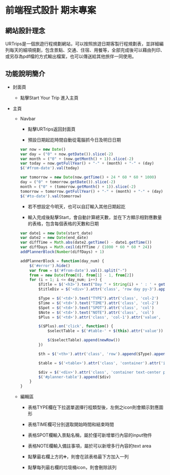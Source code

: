 # 前端程式設計 期末專案

## 網站設計理念

URTrips是一個旅遊行程規劃網站，可以按照旅遊日期客製行程規劃表，並詳細編列每天的細項規劃，包含景點、交通、住宿、用餐等，全部完成後可以藉由列印、或另存為pdf檔的方式輸出檔案，也可以傳送給其他旅伴一同使用。

## 功能說明簡介

* 封面頁
  
  * 點擊Start Your Trip 進入主頁

* 主頁

  * Navbar

    * 點擊URTrips返回封面頁
    
    * 預設日期起訖時間自動從電腦抓今日及明日日期

    ```javascript
    var now = new Date()
    var day = ("0" + now.getDate()).slice(-2)
    var month = ("0" + (now.getMonth() + 1)).slice(-2)
    var today = now.getFullYear() + "-" + (month) + "-" + (day)
    $('#from-date').val(today)

    var tomorrow = new Date(now.getTime() + 24 * 60 * 60 * 1000)
    day = ("0" + tomorrow.getDate()).slice(-2)
    month = ("0" + (tomorrow.getMonth() + 1)).slice(-2)
    tomorrow = tomorrow.getFullYear() + "-" + (month) + "-" + (day)
    $('#to-date').val(tomorrow)
    ```
    
    * 若不想設定今明天，也可以自訂輸入其他日期起訖

    * 輸入完成後點擊Start，會自動計算總天數，並在下方顯示相對應數量的表格，包含每個表格的天數和日期
    
    ```javascript
    var date1 = new Date(start_date)
    var date2 = new Date(end_date)
    var diffTime = Math.abs(date2.getTime() - date1.getTime())
    var diffDays = Math.ceil(diffTime / (1000 * 60 * 60 * 24))
    addPlannerBlock(Number(diffDays) + 1)
    
    addPlannerBlock = function(day_num) {
        $('#error').hide()
        var from = $('#from-date').val().split("-")
        from = new Date(from[0], from[1] - 1, from[2])
        for (i = 1; i <= day_num; i++) {
            $Title = $('<h3>').text("Day " + String(i) + ' : ' + getDate(from, i))
            $titleDiv = $('<div>').attr('class', 'row day py-3').append($Title)

            $Type = $('<td>').text("TYPE").attr('class', 'col-2')
            $Time = $('<td>').text("TIME").attr('class', 'col-2')
            $Spot = $('<td>').text("SPOT").attr('class', 'col')
            $Note = $('<td>').text("NOTE").attr('class', 'col')
            $Plus = $('<td>').attr('class', 'col-1').attr('value',  String(i)).append($('<button>').append($('<i>').attr('class', 'fas fa-plus')))

            $($Plus).on('click', function() {
                $selectTable = $('#table-' + $(this).attr('value'))

                $($selectTable).append(newRow())
            })

            $th = $('<th>').attr('class', 'row').append($Type).append($Time).append($Spot).append($Note).append($Plus)

            $table = $('<table>').attr('class', 'container').attr('id', 'table-' + String(i)).append($th).append(newRow())

            $div = $('<div>').attr('class', 'container text-center py-3').append($titleDiv).append($table)
            $('#planner-table').append($div)
        }
    }
    
    ```

  * 編輯區

    * 表格TYPE欄在下拉選單選擇行程類型後，左側之icon則會顯示對應圖形

    * 表格TIME欄可分別選取開始時間和結束時間

    * 表格SPOT欄輸入景點名稱，屬於僅可新增單行內容的input物件

    * 表格NOTE欄輸入備註事項，屬於可以新增多行內容的text area
    
    * 點擊最右欄上方的➕，則會在該表格最下方加入一列

    * 點擊每列最右欄的垃圾桶icon，則會刪除該列

